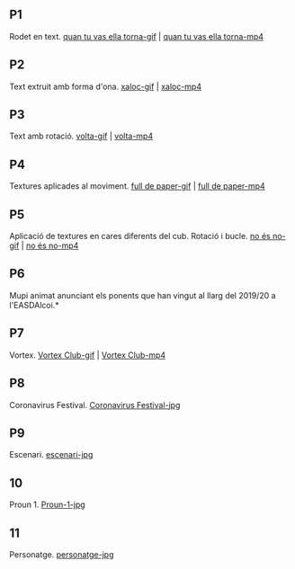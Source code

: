 ##  P1
Rodet en text. [quan tu vas ella torna-gif](p1_baldó_garcía_natalia.mp4) | [quan tu vas ella torna-mp4](p1_baldó_garcía_natalia.gif)

##  P2
Text extruit amb forma d'ona. [xaloc-gif]() | [xaloc-mp4]()

##  P3
Text amb rotació. [volta-gif]() | [volta-mp4]()

##  P4
Textures aplicades al moviment. [full de paper-gif]() |  [full de paper-mp4]()

##  P5
Aplicació de textures en cares diferents del cub. Rotació i bucle. [no és no-gif]() | [no és no-mp4]()

##  P6
Mupi animat anunciant els ponents que han vingut al llarg del 2019/20 a l'EASDAlcoi.*

##  P7
Vortex. [Vortex Club-gif]() | [Vortex Club-mp4]()

##  P8
Coronavirus Festival. [Coronavirus Festival-jpg]()

##  P9
Escenari. [escenari-jpg]() 

##  10
Proun 1. [Proun-1-jpg]() 

##  11
Personatge. [personatge-jpg]()
